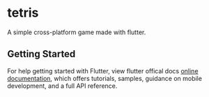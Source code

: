 # tetris

A simple cross-platform game made with flutter. 

## Getting Started

For help getting started with Flutter, view flutter offical docs
[online documentation](https://flutter.dev/docs), which offers tutorials,
samples, guidance on mobile development, and a full API reference.

